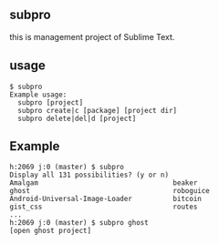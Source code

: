 ## subpro

this is management project of Sublime Text.

## usage

```shell
$ subpro
Example usage:
  subpro [project]
  subpro create|c [package] [project dir]
  subpro delete|del|d [project]
```

## Example

```shell
h:2069 j:0 (master) $ subpro
Display all 131 possibilities? (y or n)
Amalgam                                 beaker                                  ghost                                   roboguice
Android-Universal-Image-Loader          bitcoin                                 gist_css                                routes
...
h:2069 j:0 (master) $ subpro ghost
[open ghost project]
```
